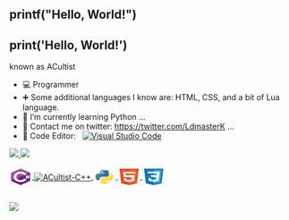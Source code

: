 ## printf("Hello, World!")
## print('Hello, World!')
known as ACultist
- 💻 Programmer
- ➕ Some additional languages I know are: HTML, CSS, and a bit of Lua language.
- 📓 I’m currently learning Python ...
- 💬 Contact me on twitter: https://twitter.com/LdmasterK ...
- 📂 Code Editor: &nbsp; [![Visual Studio Code](https://img.shields.io/badge/-Visual%20Studio%20Code-333333?style=flat&logo=visual-studio-code&logoColor=blue)](https://code.visualstudio.com)
 <div>
  <a href="https://github.com/ACultist">
  <img height="180em" src="https://github-readme-stats.vercel.app/api?username=ACultist&show_icons=true&theme=dark&include_all_commits=true&count_private=true"/>
  <img height="180em" src="https://github-readme-stats.vercel.app/api/top-langs/?username=ACultist&layout=compact&langs_count=7&theme=dark"/>
</div>
  <div style="display: inline_block"><br>
  <img align="center" alt="ACultist-Csharp" height="30" width="40" src="https://raw.githubusercontent.com/devicons/devicon/master/icons/csharp/csharp-original.svg">
    <img align="center" alt="ACultist-C++" height="30" width="40" src="https://cdn.jsdelivr.net/gh/devicons/devicon/icons/cplusplus/cplusplus-original.svg">
  <img align="center" alt="ACultist-Python" height="30" width="40" src="https://raw.githubusercontent.com/devicons/devicon/master/icons/python/python-original.svg">
  <img align="center" alt="ACultist-HTML" height="30" width="40" src="https://raw.githubusercontent.com/devicons/devicon/master/icons/html5/html5-original.svg">
  <img align="center" alt="ACultist-CSS" height="30" width="40" src="https://raw.githubusercontent.com/devicons/devicon/master/icons/css3/css3-original.svg">
</div>
  
  
  
  ##
<div>
  <a href="https://instagram.com/ldmasterken" target="_blank"><img src="https://img.icons8.com/windows/50/000000/instagram-new.png" target="_blank"></a>
</div>
